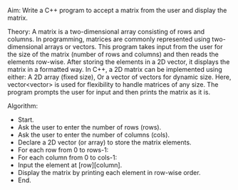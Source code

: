Aim:
Write a C++ program to accept a matrix from the user and display the matrix.

Theory:
A matrix is a two-dimensional array consisting of rows and columns. In programming, matrices are commonly represented using two-dimensional arrays or vectors. This program takes input from the user for the size of the matrix (number of rows and columns) and then reads the elements row-wise. After storing the elements in a 2D vector, it displays the matrix in a formatted way.
In C++, a 2D matrix can be implemented using either:
A 2D array (fixed size),
Or a vector of vectors for dynamic size.
Here, vector<vector<int>> is used for flexibility to handle matrices of any size. The program prompts the user for input and then prints the matrix as it is.

Algorithm:
- Start.
- Ask the user to enter the number of rows (rows).
- Ask the user to enter the number of columns (cols).
- Declare a 2D vector (or array) to store the matrix elements.
- For each row from 0 to rows-1:
- For each column from 0 to cols-1:
- Input the element at [row][column].
- Display the matrix by printing each element in row-wise order.
- End.
